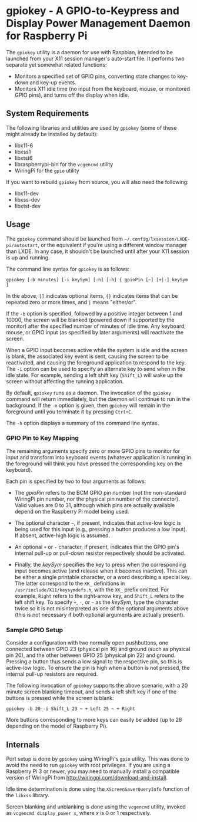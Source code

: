 # gpiokey - A GPIO-to-Keypress and Display Power Management Daemon for Raspberry Pi

The `gpiokey` utility is a daemon for use with Raspbian, intended to be
launched from your X11 session manager's auto-start file. It performs two
separate yet somewhat related functions:

* Monitors a specified set of GPIO pins, converting state changes to key-down
  and key-up events.
* Monitors X11 idle time (no input from the keyboard, mouse, or monitored GPIO
  pins), and turns off the display when idle.

## System Requirements

The following libraries and utilities are used by `gpiokey` (some of these
might already be installed by default):

* libx11-6
* libxss1
* libxtst6
* libraspberrypi-bin for the `vcgencmd` utility
* WiringPi for the `gpio` utility

If you want to rebuild `gpiokey` from source, you will also need the following:

* libx11-dev
* libxss-dev
* libxtst-dev

## Usage

The `gpiokey` command should be launched from
`~/.config/lxsession/LXDE-pi/autostart`, or the equivalent if you're using a
different window manager than LXDE. In any case, it shouldn't be launched until
after your X11 session is up and running.

The command line syntax for `gpiokey` is as follows:

    gpiokey [-b minutes] [-i keySym] [-n] [-h] { gpioPin [~] [+|-] keySym }

In the above, `[]` indicates optional items, `{}` indicates items that can be
repeated zero or more times, and `|` means "either/or".

If the `-b` option is specified, followed by a positive integer between 1 and
10000, the screen will be blanked (powered down if supported by the monitor)
after the specified number of minutes of idle time. Any keyboard, mouse, or
GPIO input (as specified by later arguments) will reactivate the screen.

When a GPIO input becomes active while the system is idle and the screen is
blank, the associated key event is sent, causing the screen to be reactivated,
and causing the foreground application to respond to the key. The `-i` option
can be used to specify an alternate key to send when in the idle state. For
example, sending a left shift key (`Shift_L`) will wake up the screen without
affecting the running application.

By default, `gpiokey` runs as a daemon. The invocation of the `gpiokey` command
will return immediately, but the daemon will continue to run in the background.
If the `-n` option is given, then `gpiokey` will remain in the foreground until
you terminate it by pressing `Ctrl+C`.

The `-h` option displays a summary of the command line syntax.

### GPIO Pin to Key Mapping

The remaining arguments specify zero or more GPIO pins to monitor for input
and transform into keyboard events (whatever application is running in the
foreground will think you have pressed the corresponding key on the keyboard).

Each pin is specified by two to four arguments as follows:

* The _gpioPin_ refers to the BCM GPIO pin number (not the non-standard
  WiringPi pin number, nor the physical pin number of the connector). Valid
  values are 0 to 31, although which pins are actually available depend on the
  Raspberry Pi model being used.

* The optional character `~`, if present, indicates that active-low logic is
  being used for this input (e.g., pressing a button produces a low input). If
  absent, active-high logic is assumed.

* An optional `+` or `-` character, if present, indicates that the GPIO pin's
  internal pull-up or pull-down resistor respectively should be activated.

* Finally, the _keySym_ specifies the key to press when the corresponding
  input becomes active (and release when it becomes inactive). This can be
  either a single printable character, or a word describing a special key. The
  latter correspond to the `XK_` definitions in
  `/usr/include/X11/keysymdefs.h`, with the `XK_` prefix omitted. For example,
  `Right` refers to the right-arrow key, and `Shift_L` refers to the left shift
  key. To specify `+`, `-`, or `~` as the _keySym_, type the character twice
  so it is not misinterpreted as one of the optional arguments above (this is
  not necessary if both optional arguments are actually present).

### Sample GPIO Setup

Consider a configuration with two normally open pushbuttons, one connected
between GPIO 23 (physical pin 16) and ground (such as physical pin 20), and the
other between GPIO 25 (physical pin 22) and ground. Pressing a button thus
sends a low signal to the respective pin, so this is active-low logic. To
ensure the pin is high when a button is not pressed, the internal pull-up
resistors are required.

The following invocation of `gpiokey` supports the above scenario, with a 20
minute screen blanking timeout, and sends a left shift key if one of the
buttons is pressed while the screen is blank:

    gpiokey -b 20 -i Shift_L 23 ~ + Left 25 ~ + Right

More buttons corresponding to more keys can easily be added (up to 28 depending
on the model of Raspberry Pi).

## Internals

Port setup is done by `gpiokey` using WiringPi's `gpio` utility. This was done
to avoid the need to run `gpiokey` with root privileges. If you are using a
Raspberry Pi 3 or newer, you may need to manually install a compatible version
of WiringPi from <http://wiringpi.com/download-and-install>.

Idle time determination is done using the `XScreenSaverQueryInfo` function of
the `libxss` library.
 
Screen blanking and unblanking is done using the `vcgencmd` utility, invoked as
`vcgencmd display_power x`, where _x_ is 0 or 1 respectively.
